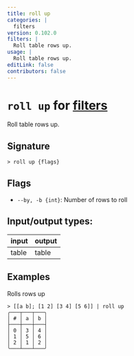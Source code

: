 ```yaml
---
title: roll up
categories: |
  filters
version: 0.102.0
filters: |
  Roll table rows up.
usage: |
  Roll table rows up.
editLink: false
contributors: false
---
```

<!-- This file is automatically generated. Please edit the command in https://github.com/nushell/nushell instead. -->

# `roll up` for [filters](/commands/categories/filters.md)

<div class='command-title'>Roll table rows up.</div>

## Signature

```> roll up {flags} ```

## Flags

 -  `--by, -b {int}`: Number of rows to roll


## Input/output types:

| input | output |
| ----- | ------ |
| table | table  |

## Examples

Rolls rows up
```nu
> [[a b]; [1 2] [3 4] [5 6]] | roll up
╭───┬───┬───╮
│ # │ a │ b │
├───┼───┼───┤
│ 0 │ 3 │ 4 │
│ 1 │ 5 │ 6 │
│ 2 │ 1 │ 2 │
╰───┴───┴───╯

```
